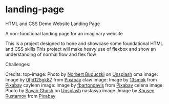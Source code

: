 # landing-page
HTML and CSS Demo Website Landing Page

A non-functional landing page for an imaginary website

This is a project designed to hone and showcase some foundational HTML and CSS skills
This project will make heavy use of flexbox and show an understanding of normal flow and flex flow

Challenges:

Credits:
top-image: Photo by <a href="https://unsplash.com/@buduczki?utm_source=unsplash&utm_medium=referral&utm_content=creditCopyText">Norbert Buduczki</a> on <a href="https://unsplash.com/s/photos/evil?utm_source=unsplash&utm_medium=referral&utm_content=creditCopyText">Unsplash</a>
oma image: Image by <a href="https://pixabay.com/users/0fjd125gk87-51581/?utm_source=link-attribution&amp;utm_medium=referral&amp;utm_campaign=image&amp;utm_content=1284369">0fjd125gk87</a> from <a href="https://pixabay.com/?utm_source=link-attribution&amp;utm_medium=referral&amp;utm_campaign=image&amp;utm_content=1284369">Pixabay</a>
claw image: Image by <a href="https://pixabay.com/users/13smok-5135280/?utm_source=link-attribution&amp;utm_medium=referral&amp;utm_campaign=image&amp;utm_content=3051233">13smok</a> from <a href="https://pixabay.com/?utm_source=link-attribution&amp;utm_medium=referral&amp;utm_campaign=image&amp;utm_content=3051233">Pixabay</a>
caylenn image: Image by <a href="https://pixabay.com/users/fbartondavis-32369/?utm_source=link-attribution&amp;utm_medium=referral&amp;utm_campaign=image&amp;utm_content=7246165">fbartondavis</a> from <a href="https://pixabay.com/?utm_source=link-attribution&amp;utm_medium=referral&amp;utm_campaign=image&amp;utm_content=7246165">Pixabay</a>
celena image: Photo by <a href="https://unsplash.com/es/@7th_verse?utm_source=unsplash&utm_medium=referral&utm_content=creditCopyText">Sayan Ghosh</a> on <a href="https://unsplash.com/s/photos/vampire?utm_source=unsplash&utm_medium=referral&utm_content=creditCopyText">Unsplash</a>
nastasya image: Image by <a href="https://pixabay.com/users/xusenru-1829710/?utm_source=link-attribution&amp;utm_medium=referral&amp;utm_campaign=image&amp;utm_content=2189253">Khusen Rustamov</a> from <a href="https://pixabay.com/?utm_source=link-attribution&amp;utm_medium=referral&amp;utm_campaign=image&amp;utm_content=2189253">Pixabay</a>  